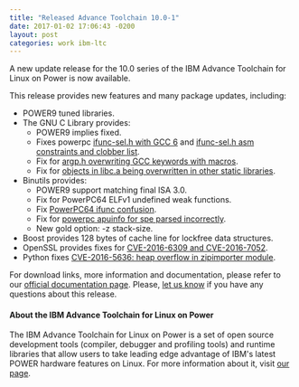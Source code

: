 ```yaml
---
title: "Released Advance Toolchain 10.0-1"
date: 2017-01-02 17:06:43 -0200
layout: post
categories: work ibm-ltc
---
```

A new update release for the 10.0 series of the IBM Advance Toolchain for Linux on Power is now available.<!--more-->

This release provides new features and many package updates, including:

- POWER9 tuned libraries.
- The GNU C Library provides:
  - POWER9 implies fixed.
  - Fixes powerpc [ifunc-sel.h with GCC 6](https://sourceware.org/ml/libc-alpha/2016-07/msg00574.html) and [ifunc-sel.h asm constraints and clobber list](https://sourceware.org/ml/libc-alpha/2016-07/msg00588.html).
  - Fix for [argp.h overwriting GCC keywords with macros](https://sourceware.org/bugzilla/show_bug.cgi?id=16907).
  - Fix for [objects in libc.a being overwritten in other static libraries](https://sourceware.org/bugzilla/show_bug.cgi?id=20452).
- Binutils provides:
  - POWER9 support matching final ISA 3.0.
  - Fix for PowerPC64 ELFv1 undefined weak functions.
  - Fix [PowerPC64 ifunc confusion](https://sourceware.org/bugzilla/show_bug.cgi?id=20472).
  - Fix for [powerpc apuinfo for spe parsed incorrectly](https://sourceware.org/bugzilla/show_bug.cgi?id=20531).
  - New gold option: -z stack-size.
- Boost provides 128 bytes of cache line for lockfree data structures.
- OpenSSL provides fixes for [CVE-2016-6309 and CVE-2016-7052](https://www.openssl.org/news/secadv/20160926.txt).
- Python fixes [CVE-2016-5636: heap overflow in zipimporter module](https://bugs.python.org/issue26171).

For download links, more information and documentation, please refer to our [official documentation page](http://ibm.co/AdvanceToolchain). Please, [let us know](https://www.ibm.com/developerworks/community/groups/service/html/communityview?communityUuid=fe313521-2e95-46f2-817d-44a4f27eba32#fullpageWidgetId%3DW72c1fc20d34a_4a14_8dec_82de60002bab&forumsPg=null&topicsPg=null) if you have any questions about this release.

#### About the IBM Advance Toolchain for Linux on Power

The IBM Advance Toolchain for Linux on Power is a set of open source development tools (compiler, debugger and profiling tools) and runtime libraries that allow users to take leading edge advantage of IBM's latest POWER hardware features on Linux.
For more information about it, visit [our page](http://ibm.co/AdvanceToolchain).